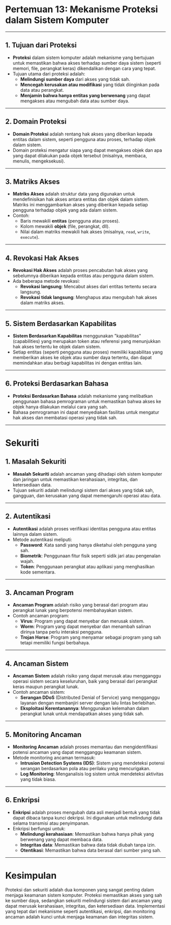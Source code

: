 # Pertemuan 13: Mekanisme Proteksi dalam Sistem Komputer

---

## 1. Tujuan dari Proteksi
- **Proteksi** dalam sistem komputer adalah mekanisme yang bertujuan untuk memastikan bahwa akses terhadap sumber daya sistem (seperti memori, file, perangkat keras) dikendalikan dengan cara yang tepat.
- Tujuan utama dari proteksi adalah:
  - **Melindungi sumber daya** dari akses yang tidak sah.
  - **Mencegah kerusakan atau modifikasi** yang tidak diinginkan pada data atau perangkat.
  - **Menjamin bahwa hanya entitas yang berwenang** yang dapat mengakses atau mengubah data atau sumber daya.
  
---

## 2. Domain Proteksi
- **Domain Proteksi** adalah rentang hak akses yang diberikan kepada entitas dalam sistem, seperti pengguna atau proses, terhadap objek dalam sistem.
- Domain proteksi mengatur siapa yang dapat mengakses objek dan apa yang dapat dilakukan pada objek tersebut (misalnya, membaca, menulis, mengeksekusi).

---

## 3. Matriks Akses
- **Matriks Akses** adalah struktur data yang digunakan untuk mendefinisikan hak akses antara entitas dan objek dalam sistem. Matriks ini menggambarkan akses yang diberikan kepada setiap pengguna terhadap objek yang ada dalam sistem.
- Contoh:
  - Baris mewakili **entitas** (pengguna atau proses).
  - Kolom mewakili **objek** (file, perangkat, dll).
  - Nilai dalam matriks mewakili hak akses (misalnya, `read`, `write`, `execute`).

---

## 4. Revokasi Hak Akses
- **Revokasi Hak Akses** adalah proses pencabutan hak akses yang sebelumnya diberikan kepada entitas atau pengguna dalam sistem.
- Ada beberapa metode revokasi:
  - **Revokasi langsung**: Mencabut akses dari entitas tertentu secara langsung.
  - **Revokasi tidak langsung**: Menghapus atau mengubah hak akses dalam matriks akses.

---

## 5. Sistem Berdasarkan Kapabilitas
- **Sistem Berdasarkan Kapabilitas** menggunakan "kapabilitas" (capabilities) yang merupakan token atau referensi yang menunjukkan hak akses tertentu ke objek dalam sistem.
- Setiap entitas (seperti pengguna atau proses) memiliki kapabilitas yang memberikan akses ke objek atau sumber daya tertentu, dan dapat memindahkan atau berbagi kapabilitas ini dengan entitas lain.

---

## 6. Proteksi Berdasarkan Bahasa
- **Proteksi Berdasarkan Bahasa** adalah mekanisme yang melibatkan penggunaan bahasa pemrograman untuk memastikan bahwa akses ke objek hanya dilakukan melalui cara yang sah.
- Bahasa pemrograman ini dapat menyediakan fasilitas untuk mengatur hak akses dan membatasi operasi yang tidak sah.

---

# Sekuriti

## 1. Masalah Sekuriti
- **Masalah Sekuriti** adalah ancaman yang dihadapi oleh sistem komputer dan jaringan untuk memastikan kerahasiaan, integritas, dan ketersediaan data.
- Tujuan sekuriti adalah melindungi sistem dari akses yang tidak sah, gangguan, dan kerusakan yang dapat memengaruhi operasi atau data.

---

## 2. Autentikasi
- **Autentikasi** adalah proses verifikasi identitas pengguna atau entitas lainnya dalam sistem.
- Metode autentikasi meliputi:
  - **Password**: Kata sandi yang hanya diketahui oleh pengguna yang sah.
  - **Biometrik**: Penggunaan fitur fisik seperti sidik jari atau pengenalan wajah.
  - **Token**: Penggunaan perangkat atau aplikasi yang menghasilkan kode sementara.

---

## 3. Ancaman Program
- **Ancaman Program** adalah risiko yang berasal dari program atau perangkat lunak yang berpotensi membahayakan sistem.
- Contoh ancaman program:
  - **Virus**: Program yang dapat menyebar dan merusak sistem.
  - **Worm**: Program yang dapat menyebar dan menambah salinan dirinya tanpa perlu interaksi pengguna.
  - **Trojan Horse**: Program yang menyamar sebagai program yang sah tetapi memiliki fungsi berbahaya.

---

## 4. Ancaman Sistem
- **Ancaman Sistem** adalah risiko yang dapat merusak atau mengganggu operasi sistem secara keseluruhan, baik yang berasal dari perangkat keras maupun perangkat lunak.
- Contoh ancaman sistem:
  - **Serangan DDoS** (Distributed Denial of Service) yang mengganggu layanan dengan membanjiri server dengan lalu lintas berlebihan.
  - **Eksploitasi Kerentanannya**: Menggunakan kelemahan dalam perangkat lunak untuk mendapatkan akses yang tidak sah.

---

## 5. Monitoring Ancaman
- **Monitoring Ancaman** adalah proses memantau dan mengidentifikasi potensi ancaman yang dapat mengganggu keamanan sistem.
- Metode monitoring ancaman termasuk:
  - **Intrusion Detection Systems (IDS)**: Sistem yang mendeteksi potensi serangan berdasarkan pola atau perilaku yang mencurigakan.
  - **Log Monitoring**: Menganalisis log sistem untuk mendeteksi aktivitas yang tidak biasa.

---

## 6. Enkripsi
- **Enkripsi** adalah proses mengubah data asli menjadi bentuk yang tidak dapat dibaca tanpa kunci dekripsi. Ini digunakan untuk melindungi data selama transmisi atau penyimpanan.
- Enkripsi berfungsi untuk:
  - **Melindungi kerahasiaan**: Memastikan bahwa hanya pihak yang berwenang yang dapat membaca data.
  - **Integritas data**: Memastikan bahwa data tidak diubah tanpa izin.
  - **Otentikasi**: Memastikan bahwa data berasal dari sumber yang sah.

---

# Kesimpulan
Proteksi dan sekuriti adalah dua komponen yang sangat penting dalam menjaga keamanan sistem komputer. Proteksi memastikan akses yang sah ke sumber daya, sedangkan sekuriti melindungi sistem dari ancaman yang dapat merusak kerahasiaan, integritas, dan ketersediaan data. Implementasi yang tepat dari mekanisme seperti autentikasi, enkripsi, dan monitoring ancaman adalah kunci untuk menjaga keamanan dan integritas sistem.
